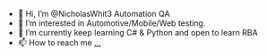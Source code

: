- 👋 Hi, I’m @NicholasWhit3 Automation QA
- 👀 I’m interested in Automotive/Mobile/Web testing.
- 🌱 I’m currently keep learning C# & Python and open to learn RBA
- 📫 How to reach me [...](https://www.mykolatimchenko.com/)

<!---
NicholasWhit3/NicholasWhit3 is a ✨ special ✨ repository because its `README.md` (this file) appears on your GitHub profile.
You can click the Preview link to take a look at your changes.
--->
